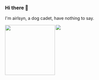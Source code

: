 ### Hi there 👋
I'm airlsyn, a dog cadet, have nothing to say.

<div>
    <img height="165" align="left" src="https://github-readme-stats.vercel.app/api?username=airlsyn&theme=calm&show_icons=true" />
    <img src="https://github-readme-stats.vercel.app/api/top-langs/?username=airlsyn&hide=html,css,Tcl,Jupyter+Notebook,ruby,javascript&theme=calm&langs_count=6&layout=compact" />
</div>
